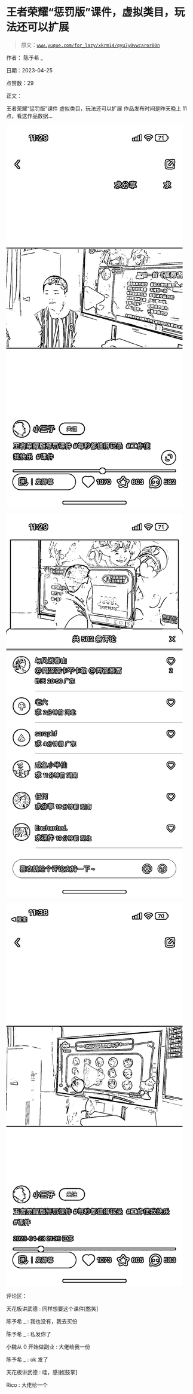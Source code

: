 # 王者荣耀“惩罚版”课件，虚拟类目，玩法还可以扩展

> 原文：[`www.yuque.com/for_lazy/xkrm14/qyu7y0vwcaror00n`](https://www.yuque.com/for_lazy/xkrm14/qyu7y0vwcaror00n)

作者： 陈予希 _

日期：2023-04-25

点赞数：29

正文：

王者荣耀“惩罚版”课件 虚拟类目，玩法还可以扩展 作品发布时间是昨天晚上 11 点，看这作品数据...

![](img/c6c583f8850559008270a04045122f8d.png)

![](img/2f6e7ddb77458ffff5d54f06eb055c81.png)

![](img/7c1e39ba5e9968a4be6953272d01c9f1.png)

评论区：

天花板讲武德 : 同样想要这个课件[憨笑]

陈予希 _ : 我也没有，我去买份

陈予希 _ : 私发你了

小魏从 0 开始做副业 : 大佬给我一份

陈予希 _ : ok 发了

天花板讲武德 : 哇，感谢[鼓掌]

Rico : 大佬给一个

